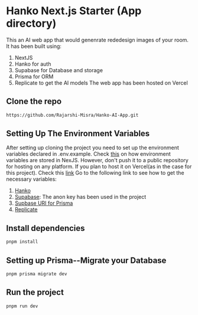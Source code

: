 # Hanko Next.js Starter (App directory)
This an AI web app that would genenrate rededesign images of your room. It has been built using:
1. NextJS
2. Hanko for auth
3. Supabase for Database and storage
4. Prisma for ORM
5. Replicate to get the AI models
The web app has been hosted on Vercel
## Clone the repo

```bash
https://github.com/Rajarshi-Misra/Hanko-AI-App.git
```
## Setting Up The Environment Variables

After setting up cloning the project you need to set up the environment variables declared in .env.example. Check [this](https://nextjs.org/docs/pages/building-your-application/configuring/environment-variables) on how environment variables are stored in NexJS. However, don't push it to a public repository for hosting on any platform. If you plan to host it on Vercel(as in the case for this project). Check this [link](https://vercel.com/docs/projects/environment-variables#development-environment-variables?utm_source=next-site&utm_medium=docs&utm_campaign=next-website)
Go to the following link to see how to get the necessary variables:
1. [Hanko](https://docs.hanko.io/setup-hanko-cloud)
2. [Supabase](https://supabase.com/docs/guides/api/api-keys): The anon key has been used in the project
3. [Supbase URI for Prisma](https://supabase.com/partners/integrations/prisma#connection-pooling-with-supabase)
4. [Replicate](https://replicate.com/docs/reference/http#authentication)

## Install dependencies

```bash
pnpm install
```
## Setting up Prisma--Migrate your Database

```bash
pnpm prisma migrate dev
```
## Run the project

```bash
pnpm run dev
```
